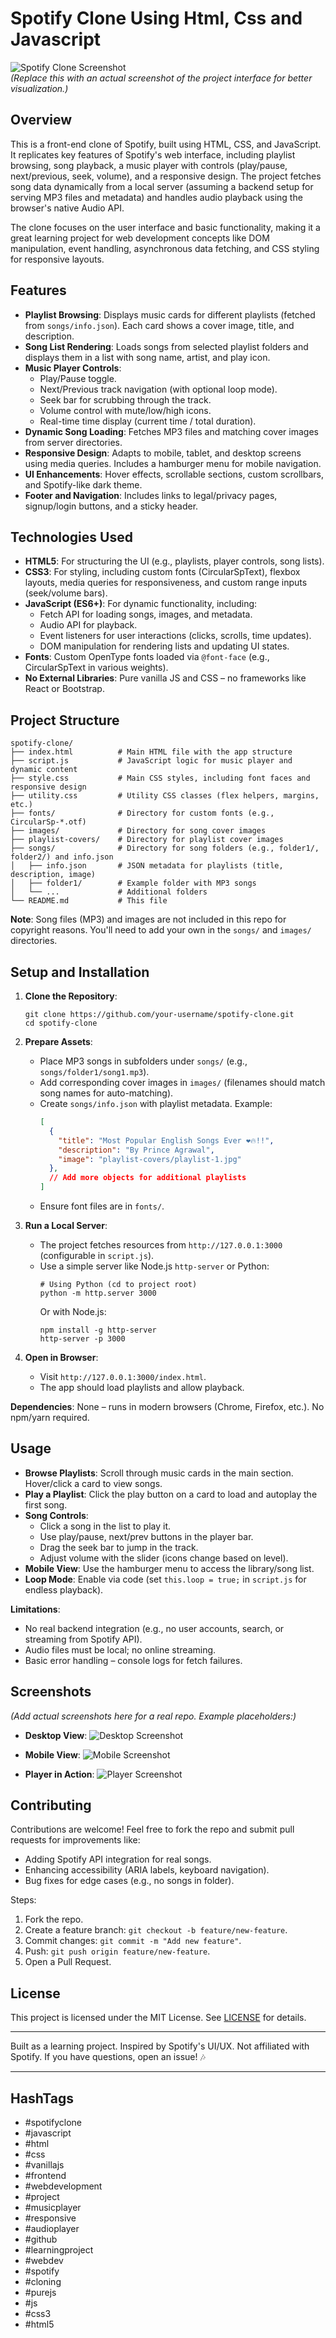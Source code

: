 # Spotify Clone Using Html, Css and Javascript

![Spotify Clone Screenshot](https://via.placeholder.com/800x400?text=Spotify+Clone+Preview)  
*(Replace this with an actual screenshot of the project interface for better visualization.)*

## Overview

This is a front-end clone of Spotify, built using HTML, CSS, and JavaScript. It replicates key features of Spotify's web interface, including playlist browsing, song playback, a music player with controls (play/pause, next/previous, seek, volume), and a responsive design. The project fetches song data dynamically from a local server (assuming a backend setup for serving MP3 files and metadata) and handles audio playback using the browser's native Audio API.

The clone focuses on the user interface and basic functionality, making it a great learning project for web development concepts like DOM manipulation, event handling, asynchronous data fetching, and CSS styling for responsive layouts.

## Features

- **Playlist Browsing**: Displays music cards for different playlists (fetched from `songs/info.json`). Each card shows a cover image, title, and description.
- **Song List Rendering**: Loads songs from selected playlist folders and displays them in a list with song name, artist, and play icon.
- **Music Player Controls**:
  - Play/Pause toggle.
  - Next/Previous track navigation (with optional loop mode).
  - Seek bar for scrubbing through the track.
  - Volume control with mute/low/high icons.
  - Real-time time display (current time / total duration).
- **Dynamic Song Loading**: Fetches MP3 files and matching cover images from server directories.
- **Responsive Design**: Adapts to mobile, tablet, and desktop screens using media queries. Includes a hamburger menu for mobile navigation.
- **UI Enhancements**: Hover effects, scrollable sections, custom scrollbars, and Spotify-like dark theme.
- **Footer and Navigation**: Includes links to legal/privacy pages, signup/login buttons, and a sticky header.

## Technologies Used

- **HTML5**: For structuring the UI (e.g., playlists, player controls, song lists).
- **CSS3**: For styling, including custom fonts (CircularSpText), flexbox layouts, media queries for responsiveness, and custom range inputs (seek/volume bars).
- **JavaScript (ES6+)**: For dynamic functionality, including:
  - Fetch API for loading songs, images, and metadata.
  - Audio API for playback.
  - Event listeners for user interactions (clicks, scrolls, time updates).
  - DOM manipulation for rendering lists and updating UI states.
- **Fonts**: Custom OpenType fonts loaded via `@font-face` (e.g., CircularSpText in various weights).
- **No External Libraries**: Pure vanilla JS and CSS – no frameworks like React or Bootstrap.

## Project Structure

```
spotify-clone/
├── index.html          # Main HTML file with the app structure
├── script.js           # JavaScript logic for music player and dynamic content
├── style.css           # Main CSS styles, including font faces and responsive design
├── utility.css         # Utility CSS classes (flex helpers, margins, etc.)
├── fonts/              # Directory for custom fonts (e.g., CircularSp-*.otf)
├── images/             # Directory for song cover images
├── playlist-covers/    # Directory for playlist cover images
├── songs/              # Directory for song folders (e.g., folder1/, folder2/) and info.json
│   ├── info.json       # JSON metadata for playlists (title, description, image)
│   ├── folder1/        # Example folder with MP3 songs
│   └── ...             # Additional folders
└── README.md           # This file
```

**Note**: Song files (MP3) and images are not included in this repo for copyright reasons. You'll need to add your own in the `songs/` and `images/` directories.

## Setup and Installation

1. **Clone the Repository**:
   ```
   git clone https://github.com/your-username/spotify-clone.git
   cd spotify-clone
   ```

2. **Prepare Assets**:
   - Place MP3 songs in subfolders under `songs/` (e.g., `songs/folder1/song1.mp3`).
   - Add corresponding cover images in `images/` (filenames should match song names for auto-matching).
   - Create `songs/info.json` with playlist metadata. Example:
     ```json
     [
       {
         "title": "Most Popular English Songs Ever ❤️🔥!!",
         "description": "By Prince Agrawal",
         "image": "playlist-covers/playlist-1.jpg"
       },
       // Add more objects for additional playlists
     ]
     ```
   - Ensure font files are in `fonts/`.

3. **Run a Local Server**:
   - The project fetches resources from `http://127.0.0.1:3000` (configurable in `script.js`).
   - Use a simple server like Node.js `http-server` or Python:
     ```
     # Using Python (cd to project root)
     python -m http.server 3000
     ```
     Or with Node.js:
     ```
     npm install -g http-server
     http-server -p 3000
     ```

4. **Open in Browser**:
   - Visit `http://127.0.0.1:3000/index.html`.
   - The app should load playlists and allow playback.

**Dependencies**: None – runs in modern browsers (Chrome, Firefox, etc.). No npm/yarn required.

## Usage

- **Browse Playlists**: Scroll through music cards in the main section. Hover/click a card to view songs.
- **Play a Playlist**: Click the play button on a card to load and autoplay the first song.
- **Song Controls**:
  - Click a song in the list to play it.
  - Use play/pause, next/prev buttons in the player bar.
  - Drag the seek bar to jump in the track.
  - Adjust volume with the slider (icons change based on level).
- **Mobile View**: Use the hamburger menu to access the library/song list.
- **Loop Mode**: Enable via code (set `this.loop = true;` in `script.js` for endless playback).

**Limitations**:
- No real backend integration (e.g., no user accounts, search, or streaming from Spotify API).
- Audio files must be local; no online streaming.
- Basic error handling – console logs for fetch failures.

## Screenshots

*(Add actual screenshots here for a real repo. Example placeholders:)*

- **Desktop View**:
  ![Desktop Screenshot](https://via.placeholder.com/800x400?text=Desktop+View)

- **Mobile View**:
  ![Mobile Screenshot](https://via.placeholder.com/400x800?text=Mobile+View)

- **Player in Action**:
  ![Player Screenshot](https://via.placeholder.com/800x200?text=Player+Bar)

## Contributing

Contributions are welcome! Feel free to fork the repo and submit pull requests for improvements like:
- Adding Spotify API integration for real songs.
- Enhancing accessibility (ARIA labels, keyboard navigation).
- Bug fixes for edge cases (e.g., no songs in folder).

Steps:
1. Fork the repo.
2. Create a feature branch: `git checkout -b feature/new-feature`.
3. Commit changes: `git commit -m "Add new feature"`.
4. Push: `git push origin feature/new-feature`.
5. Open a Pull Request.

## License

This project is licensed under the MIT License. See [LICENSE](LICENSE) for details.

---

Built as a learning project. Inspired by Spotify's UI/UX. Not affiliated with Spotify. If you have questions, open an issue! 🎶

---

## HashTags

- #spotifyclone
- #javascript
- #html
- #css
- #vanillajs
- #frontend
- #webdevelopment
- #project
- #musicplayer
- #responsive
- #audioplayer
- #github
- #learningproject
- #webdev
- #spotify
- #cloning
- #purejs
- #js
- #css3
- #html5
